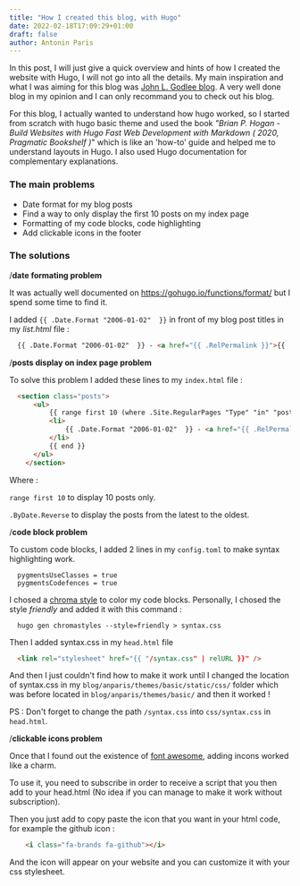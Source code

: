 ```yaml
---
title: "How I created this blog, with Hugo" 
date: 2022-02-18T17:09:29+01:00
draft: false
author: Antonin Paris
---
```


In this post, I will just give a quick overview and hints of how I created the website with Hugo, I will not go into all the details. My main inspiration and what I was aiming for this blog was [John L. Godlee blog](http://johngodlee.xyz/). A very well done blog in my opinion and I can only recommand you to check out his blog.

For this blog, I actually wanted to understand how hugo worked, so I started from scratch with hugo basic theme and used the book *"Brian P. Hogan - Build Websites with Hugo Fast Web Development with Markdown ( 2020, Pragmatic Bookshelf )*" which is like an 'how-to' guide and helped me to understand layouts in Hugo. I also used Hugo documentation for complementary explanations.

### The main problems
* Date format for my blog posts
* Find a way to only display the first 10 posts on my index page
* Formatting of my code blocks, code highlighting
* Add clickable icons in the footer

### The solutions

/**date formating problem**

It was actually well documented on https://gohugo.io/functions/format/ but I spend some time to find it.

I added `{{ .Date.Format "2006-01-02"  }}` in front of my blog post titles in my *list.html* file  :
```html 
  {{ .Date.Format "2006-01-02"  }} - <a href="{{ .RelPermalink }}">{{ .Title }}</a>
```

/**posts display on index page problem**

To solve this problem I added these lines to my `index.html` file :
```html
  <section class="posts">
      <ul>
          {{ range first 10 (where .Site.RegularPages "Type" "in" "posts").ByDate.Reverse }} 
          <li>
              {{ .Date.Format "2006-01-02"  }} - <a href="{{ .RelPermalink }}">{{ .Title }}</a>
          </li>
          {{ end }}
      </ul>
    </section>
  ```
  Where :

  `range first 10` to display 10 posts only.

  `.ByDate.Reverse` to display the posts from the latest to the oldest.


/**code block problem**

To custom code blocks, I added 2 lines in my `config.toml` to make syntax highlighting work.
```plain
  pygmentsUseClasses = true
  pygmentsCodefences = true
```
I chosed a [chroma style](https://xyproto.github.io/splash/docs/) to color my code blocks. Personally, I chosed the style *friendly* and added it with this command :
```shell
  hugo gen chromastyles --style=friendly > syntax.css
```
Then I added syntax.css in my `head.html` file 
```html
  <link rel="stylesheet" href="{{ "/syntax.css" | relURL }}" />
```

And then I just couldn't find how to make it work until I changed the location of syntax.css in my `blog/anparis/themes/basic/static/css/` folder which was before located in `blog/anparis/themes/basic/` and then it worked !

PS : Don't forget to change the path `/syntax.css` into `css/syntax.css` in `head.html`.


/**clickable icons problem**

Once that I found out the existence of [font awesome](https://fontawesome.com/), adding incons worked like a charm.

To use it, you need to subscribe in order to receive a script that you then add to your head.html (No idea if you can manage to make it work without subscription).

Then you just add to copy paste the icon that you want in your html code, for example the github icon :
```html
    <i class="fa-brands fa-github"></i>
```
And the icon will appear on your website and you can customize it with your css stylesheet.